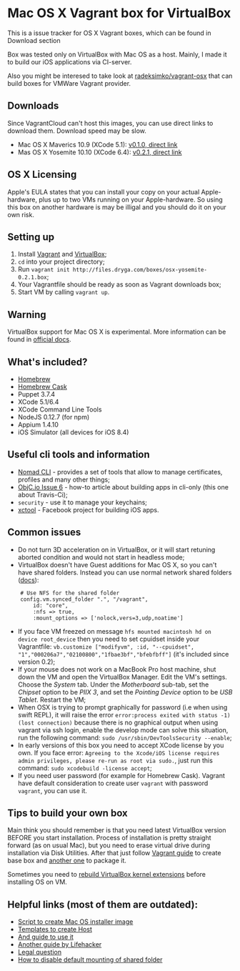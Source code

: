 Mac OS X Vagrant box for VirtualBox
=========================
This is a issue tracker for OS X Vagrant boxes, which can be found in Download section

Box was tested only on VirtualBox with Mac OS as a host. Mainly, I made it to build our iOS applications via CI-server.

Also you might be interesed to take look at [radeksimko/vagrant-osx](https://github.com/radeksimko/vagrant-osx) that can build boxes for VMWare Vagrant provider.

Downloads
--
Since VagrantCloud can't host this images, you can use direct links to download them. Download speed may be slow.

* Mac OS X Maverics 10.9 (XCode 5.1): [v0.1.0, direct link](http://files.dryga.com/boxes/osx-mavericks-0.1.0.box)
* Mas OS X Yosemite 10.10 (XCode 6.4): [v0.2.1, direct link](http://files.dryga.com/boxes/osx-yosemite-0.2.1.box)

OS X Licensing
--
Apple's EULA states that you can install your copy on your actual Apple-hardware, plus up to two VMs running on your Apple-hardware. So using this box on another hardware is may be illigal and you should do it on your own risk.

Setting up
--
1. Install [Vagrant](https://docs.vagrantup.com/v2/installation/) and [VirtualBox](https://www.virtualbox.org/wiki/Downloads);
2. ```cd``` into your project directory;
3. Run ```vagrant init http://files.dryga.com/boxes/osx-yosemite-0.2.1.box```;
4. Your Vagrantfile should be ready as soon as Vagrant downloads box;
5. Start VM by calling ```vagrant up```.

Warning
--
VirtualBox support for Mac OS X is experimental. More information can be found in [official docs](https://www.virtualbox.org/manual/ch03.html#intro-macosxguests).

What's included?
--
* [Homebrew](http://brew.sh/)
* [Homebrew Cask](https://github.com/phinze/homebrew-cask)
* Puppet 3.7.4
* XCode 5.1/6.4
* XCode Command Line Tools
* NodeJS 0.12.7 (for npm)
* Appium 1.4.10
* iOS Simulator (all devices for iOS 8.4)

Useful cli tools and information
--
* [Nomad CLI](http://nomad-cli.com/) - provides a set of tools that allow to manage certificates, profiles and many other things;
* [ObjC.io Issue 6](http://www.objc.io/issues/6-build-tools/travis-ci/) - how-to article about building apps in cli-only (this one about Travis-Ci);
* ```security``` - use it to manage your keychains;
* [xctool](https://github.com/facebook/xctool) - Facebook project for building iOS apps.

Common issues
--
* Do not turn 3D acceleration on in VirtualBox, or it will start retuning aborted condition and would not start in headless mode;
* VirtualBox doesn't have Guest additions for Mac OS X, so you can't have shared folders. Instead you can use normal network shared folders ([docs](http://docs.vagrantup.com/v2/synced-folders/nfs.html)):
```
    # Use NFS for the shared folder
    config.vm.synced_folder ".", "/vagrant",
        id: "core",
        :nfs => true,
        :mount_options => ['nolock,vers=3,udp,noatime']
```
* If you face VM freezed on message ```hfs mounted macintosh hd on device root_device``` then you need to set cpuidset inside your Vagrantfile: ```vb.customize ["modifyvm", :id, "--cpuidset", "1","000206a7","02100800","1fbae3bf","bfebfbff"]``` (it's included since version 0.2);
* If your mouse does not work on a MacBook Pro host machine, shut down the VM and open the VirtualBox Manager. Edit the VM's settings. Choose the _System_ tab. Under the _Motherboard_ sub-tab, set the _Chipset_ option to be _PIIX 3_, and set the _Pointing Device_ option to be _USB Tablet_. Restart the VM;
* When OSX is trying to prompt graphically for password (i.e when using swift REPL), it will raise the error ```error:process exited with status -1) (lost connection)``` because there is no graphical output when using vagrant via ssh login, enable the develop mode can solve this situation, run the following command:
```sudo /usr/sbin/DevToolsSecurity --enable```;
* In early versions of this box you need to accept XCode license by you own. If you face error: ```Agreeing to the Xcode/iOS license requires admin privileges, please re-run as root via sudo.```, just run this command: ```sudo xcodebuild -license accept```;
* If you need user password (for example for Homebrew Cask). Vagrant have default consideration to create user ```vagrant``` with password ```vagrant```, you can use it.

Tips to build your own box
--
Main think you should remember is that you need latest VirtualBox version BEFORE you start installation. Process of installation is pretty straight forward (as on usual Mac), but you need to erase virtual drive during installation via Disk Utilities. After that just follow [Vagrant guide](https://docs.vagrantup.com/v2/boxes/base.html) to create base box and [another one](https://docs.vagrantup.com/v2/virtualbox/boxes.html) to package it.

Sometimes you need to [rebuild VirtualBox kernel extensions](https://gist.github.com/AndrewDryga/9880938) before installing OS on VM.

Helpful links (most of them are outdated):
--
- [Script to create Mac OS installer image](http://ntk.me/2013/12/01/iesd/)
- [Templates to create Host](https://github.com/timsutton/osx-vm-templates)
- [And guide to use it](http://grahamgilbert.com/blog/2013/08/23/creating-an-os-x-base-box-for-vagrant-with-packer/)
- [Another guide by Lifehacker](http://lifehacker.com/5583650/run-mac-os-x-in-virtualbox-on-windows/all)
- [Legal question](http://www.tomshardware.co.uk/answers/id-1802838/illegal-run-osx-virtual-box.html)
- [How to disable default mounting of shared folder](https://github.com/mitchellh/vagrant/issues/1004)
